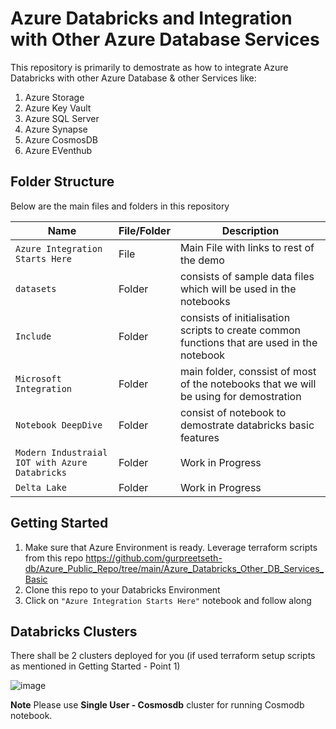 # Azure Databricks and Integration with Other Azure Database Services

This repository is primarily to demostrate as how to integrate Azure Databricks with other Azure Database & other Services like:

  1) Azure Storage
  2) Azure Key Vault
  3) Azure SQL Server
  4) Azure Synapse
  5) Azure CosmosDB
  6) Azure EVenthub
  
## Folder Structure

Below are the main files and folders in this repository

| Name                                            | File/Folder  | Description                                   |
| ----------------------------------------------- | ------------ | --------------------------------------------- |
| `Azure Integration Starts Here`                 | File         | Main File with links to rest of the demo |
| `datasets`                                      | Folder       | consists of sample data files which will be used in the notebooks |
| `Include`                                       | Folder       | consists of initialisation scripts to create common functions that are used in the notebook |
| `Microsoft Integration`                         | Folder       | main folder, conssist of most of the notebooks that we will be using for demostration | | `Koalas`                                        | Folder       | has notebook to demostrate Koala language. |
| `Notebook DeepDive`                             | Folder       | consist of notebook to demostrate databricks basic features |
| `Modern Industraial IOT with Azure Databricks`  | Folder       | Work in Progress    |
| `Delta Lake`                                    | Folder       | Work in Progress    | 


## Getting Started

  1. Make sure that Azure Environment is ready. Leverage terraform scripts from this repo https://github.com/gurpreetseth-db/Azure_Public_Repo/tree/main/Azure_Databricks_Other_DB_Services_Basic 
  2. Clone this repo to your Databricks Environment
  3. Click on `"Azure Integration Starts Here"` notebook and follow along
  
## Databricks Clusters

There shall be 2 clusters deployed for you (if used terraform setup scripts as mentioned in Getting Started - Point 1)

![image](https://user-images.githubusercontent.com/95003669/211474677-bc2bc4ca-eab0-43bf-86f9-d19e8733bafa.png)

**Note**
Please use **Single User - Cosmosdb** cluster for running Cosmodb notebook.


    
  
